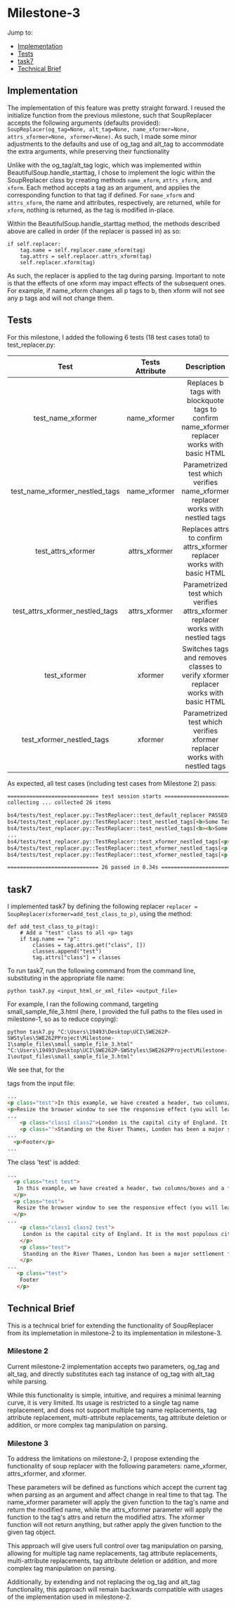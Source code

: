 # Milestone-3

Jump to:
- [Implementation](#implementation)
- [Tests](#tests)
- [task7](#task7)
- [Technical Brief](#technical-brief)

## Implementation

The implementation of this feature was pretty straight forward. I reused the initialize function from the previous 
milestone, such that SoupReplacer accepts the following arguments (defaults provided):
```SoupReplacer(og_tag=None, alt_tag=None, name_xformer=None, attrs_xformer=None, xformer=None)```. As such, I made 
some minor adjustments to the defaults and use of og_tag and alt_tag to accommodate the extra arguments, while preserving 
their functionality

Unlike with the og_tag/alt_tag logic, which was implemented within BeautifulSoup.handle_starttag, I chose to implement 
the logic within the SoupReplacer class by creating methods ```name_xform```, ```attrs_xform```, and ```xform```.
Each method accepts a tag as an argument, and applies the corresponding function to that tag if defined. For 
```name_xform``` and ```attrs_xform```, the name and attributes, respectively, are returned, while for ```xform```, 
nothing is returned, as the tag is modified in-place.

Within the BeautifulSoup.handle_starttag method, the methods described above are called in order (if the replacer 
is passed in) as so:
```
if self.replacer:
    tag.name = self.replacer.name_xform(tag)
    tag.attrs = self.replacer.attrs_xform(tag)
    self.replacer.xform(tag)
```

As such, the replacer is applied to the tag during parsing. Important to note is that the effects of one xform may impact 
effects of the subsequent ones. For example, if name_xform changes all p tags to b, then xform will not see any p tags 
and will not change them.

## Tests

For this milestone, I added the following 6 tests (18 test cases total) to test_replacer.py:

|              Test               | Tests Attribute |                                         Description                                         | 
|:-------------------------------:|:---------------:|:-------------------------------------------------------------------------------------------:|
|        test_name_xformer        |  name_xformer   | Replaces b tags with blockquote tags to confirm name_xformer replacer works with basic HTML |
| test_name_xformer_nestled_tags  |  name_xformer   |       Parametrized test which verifies name_xformer replacer works with nestled tags        |
|       test_attrs_xformer        |  attrs_xformer  |           Replaces attrs to confirm attrs_xformer replacer works with basic HTML            |
| test_attrs_xformer_nestled_tags |  attrs_xformer  |       Parametrized test which verifies attrs_xformer replacer works with nestled tags       |
|          test_xformer           |     xformer     |     Switches tags and removes classes to verify xformer replacer works with basic HTML      |
|   test_xformer_nestled_tags     |     xformer     |            Parametrized test which verifies xformer replacer works with nestled tags        |

As expected, all test cases (including test cases from Milestone 2) pass:
```html
============================= test session starts =============================
collecting ... collected 26 items

bs4/tests/test_replacer.py::TestReplacer::test_default_replacer PASSED   [  3%]
bs4/tests/test_replacer.py::TestReplacer::test_nestled_tags[<b>Some Text</b>-<blockquote>Some Text</blockquote>] PASSED [  7%]
bs4/tests/test_replacer.py::TestReplacer::test_nestled_tags[<b><b>Some Text</b></b>-<blockquote><blockquote>Some Text</blockquote></blockquote>] PASSED [ 11%]
...
bs4/tests/test_replacer.py::TestReplacer::test_xformer_nestled_tags[<p>Some Text</p>-<b>Some Text</b>] PASSED [ 92%]
bs4/tests/test_replacer.py::TestReplacer::test_xformer_nestled_tags[<p class="some_class">Some Text</p>-<b>Some Text</b>] PASSED [ 96%]
bs4/tests/test_replacer.py::TestReplacer::test_xformer_nestled_tags[<p class="some_class"><b class="some_class">Some Text</b></p>-<b><p>Some Text</p></b>] PASSED [100%]

============================= 26 passed in 0.34s ==============================
```

## task7

I implemented task7 by defining the following replacer ```replacer = SoupReplacer(xformer=add_test_class_to_p)```, using 
the method:
```
def add_test_class_to_p(tag):
    # Add a "test" class to all <p> tags
    if tag.name == "p":
        classes = tag.attrs.get("class", [])
        classes.append("test")
        tag.attrs["class"] = classes
```

To run task7, run the following command from the command line, substituting in the appropriate file name:

```python task7.py <input_html_or_xml_file> <output_file>```

For example, I ran the following command, targeting small_sample_file_3.html (here, I provided the full paths to the 
files used in milestone-1, so as to reduce copying):

```python task7.py "C:\Users\19493\Desktop\UCI\SWE262P-SWStyles\SWE262PProject\Milestone-1\sample_files\small_sample_file_3.html" "C:\Users\19493\Desktop\UCI\SWE262P-SWStyles\SWE262PProject\Milestone-1\output_files\small_sample_file_3.html"```

We see that, for the <p> tags from the input file:
```html
...
<p class="test">In this example, we have created a header, two columns/boxes and a footer. On smaller screens, the columns will stack on top of each other.</p>
<p>Resize the browser window to see the responsive effect (you will learn more about this in our next chapter - HTML Responsive.)</p>
...
    <p class="class1 class2">London is the capital city of England. It is the most populous city in the  United Kingdom, with a metropolitan area of over 13 million inhabitants.</p>
    <p class="">Standing on the River Thames, London has been a major settlement for two millennia, its history going back to its founding by the Romans, who named it Londinium.</p>
...
  <p>Footer</p>
...
```

The class 'test' is added:
```html
...
  <p class="test test">
   In this example, we have created a header, two columns/boxes and a footer. On smaller screens, the columns will stack on top of each other.
  </p>
  <p class="test">
   Resize the browser window to see the responsive effect (you will learn more about this in our next chapter - HTML Responsive.)
  </p>
...
    <p class="class1 class2 test">
     London is the capital city of England. It is the most populous city in the  United Kingdom, with a metropolitan area of over 13 million inhabitants.
    </p>
    <p class="test">
     Standing on the River Thames, London has been a major settlement for two millennia, its history going back to its founding by the Romans, who named it Londinium.
    </p>
...
   <p class="test">
    Footer
   </p>
```


## Technical Brief

This is a technical brief for extending the functionality of SoupReplacer from its implemetation in milestone-2 to
its implementation in milestone-3.

### Milestone 2

Current milestone-2 implementation accepts two parameters, og_tag and alt_tag, and directly substitutes each tag 
instance of og_tag with alt_tag while parsing. 

While this functionality is simple, intuitive, and requires a minimal learning curve, it is very limited. Its usage is 
restricted to a single tag name replacement, and does not support multiple tag name replacements, tag attribute 
replacement, multi-attribute replacements, tag attribute deletion or addition, or more complex tag manipulation on parsing.

### Milestone 3

To address the limitations on milestone-2, I propose extending the functionality of soup replacer with the following 
parameters: name_xformer, attrs_xformer, and xformer. 

These parameters will be defined as functions which accept the 
current tag when parsing as an argument and affect change in real time to that tag. The name_xformer parameter will apply the given 
function to the tag's name and return the modified name, while the attrs_xformer parameter will apply the function to 
the tag's attrs and return the modified attrs. The xformer function will not return anything, but rather apply the given 
function to the given tag object.

This approach will give users full control over tag manipulation on parsing, allowing for multiple tag name replacements, 
tag attribute replacements, multi-attribute replacements, tag attribute deletion or addition, and more complex tag manipulation on parsing. 

Additionally, by extending and not replacing the og_tag and alt_tag functionality, this approach will remain backwards 
compatible with usages of the implementation used in milestone-2.
